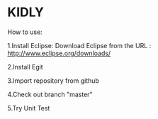 KIDLY
=====

<HW1> How to use:

1.Install Eclipse:
  Download Eclipse from the URL :  http://www.eclipse.org/downloads/ 

2.Install Egit  

3.Import repository from github

4.Check out branch "master"

5.Try Unit Test

